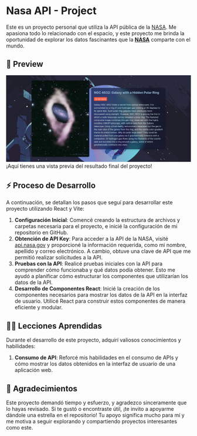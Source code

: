 # Nasa API - Project

Este es un proyecto personal que utiliza la API pública de la [NASA](https://api.nasa.gov/). Me apasiona todo lo relacionado con el espacio, y este proyecto me brinda la oportunidad de explorar los datos fascinantes que la [**NASA**](https://nasa.gov/) comparte con el mundo.

## 🌌 Preview

![Preview](/preview.png)
¡Aquí tienes una vista previa del resultado final del proyecto!

## ⚡ Proceso de Desarrollo

A continuación, se detallan los pasos que seguí para desarrollar este proyecto utilizando React y Vite:

1. **Configuración Inicial**: Comencé creando la estructura de archivos y carpetas necesaria para el proyecto, e inicié la configuración de mi repositorio en GitHub.
2. **Obtención de API Key**: Para acceder a la API de la NASA, visité [api.nasa.gov](https://api.nasa.gov/) y proporcioné la información requerida, como mi nombre, apellido y correo electrónico. A cambio, obtuve una clave de API que me permitió realizar solicitudes a la API.
3. **Pruebas con la API**: Realicé pruebas iniciales con la API para comprender cómo funcionaba y qué datos podía obtener. Esto me ayudó a planificar cómo estructurar los componentes que utilizarían los datos de la API.
4. **Desarrollo de Componentes React**: Inicié la creación de los componentes necesarios para mostrar los datos de la API en la interfaz de usuario. Utilicé React para construir estos componentes de manera eficiente y modular.

## 👨‍💻 Lecciones Aprendidas

Durante el desarrollo de este proyecto, adquirí valiosos conocimientos y habilidades:

1. **Consumo de API**: Reforcé mis habilidades en el consumo de APIs y cómo mostrar los datos obtenidos en la interfaz de usuario de una aplicación web.

## 🙏 Agradecimientos

Este proyecto demandó tiempo y esfuerzo, y agradezco sinceramente que lo hayas revisado. Si te gustó o encontraste útil, ¡te invito a apoyarme dándole una estrella en el repositorio! Tu apoyo significa mucho para mí y me motiva a seguir explorando y compartiendo proyectos interesantes como este.
